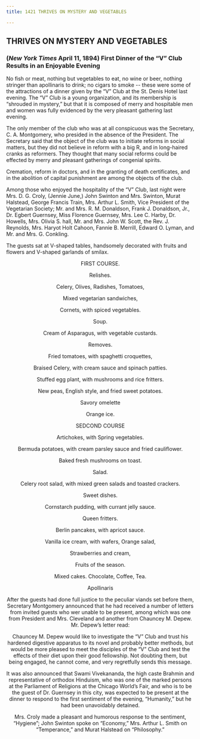 ```yaml
---
title: 1421 THRIVES ON MYSTERY AND VEGETABLES

---
```

  

## THRIVES ON MYSTERY AND VEGETABLES

### (*New York Times* April 11, 1894)  First Dinner of the “V” Club Results in an Enjoyable Evening

No fish or meat, nothing but vegetables to eat, no wine or beer, nothing
stringer than apollinaris to drink; no cigars to smoke -- these were
some of the attractions of a dinner given by the “V” Club at the St.
Denis Hotel last evening. The “V” Club is a young organization, and its
membership is “shrouded in mystery,” but that it is composed of merry
and hospitable men and women was fully evidenced by the very pleasant
gathering last evening.

The only member of the club who was at all conspicuous was the
Secretary, C. A. Montgomery, who presided in the absence of the
President. The Secretary said that the object of the club was to
initiate reforms in social matters, but they did not believe in reform
with a big R, and in long-haired cranks as reformers. They thought that
many social reforms could be effected by merry and pleasant gatherings
of congenial spirits.

Cremation, reform in doctors, and in the granting of death certificates,
and in the abolition of capital punishment are among the objects of the
club.

Among those who enjoyed the hospitality of the “V” Club, last night were
Mrs. D. G. Croly, (Jennie June,) John Swinton and Mrs. Swinton, Murat
Halstead, George Francis Train, Mrs. Arthur L. Smith, Vice President of
the Vegetarian Society; Mr. and Mrs. R. M. Donaldson, Frank J.
Donaldson, Jr., Dr. Egbert Guernsey, Miss Florence Guernsey, Mrs. Lee C.
Harby, Dr. Howells, Mrs. Olivia S. hall, Mr. and Mrs. John W. Scott, the
Rev. J. Reynolds, Mrs. Haryot Holt Cahoon, Fannie B. Merrill, Edward O.
Lyman, and Mr. and Mrs. G. Conkling.

The guests sat at V-shaped tables, handsomely decorated with fruits and
flowers and V-shaped garlands of smilax.

<div style="text-align: center;">

FIRST COURSE.  
  
Relishes.  
  
Celery, Olives, Radishes, Tomatoes,  
  
Mixed vegetarian sandwiches,  
  
Cornets, with spiced vegetables.  
  
Soup.  
  
Cream of Asparagus, with vegetable custards.  
  
Removes.  
  
Fried tomatoes, with spaghetti croquettes,  
  
Braised Celery, with cream sauce and spinach patties.  
  
Stuffed egg plant, with mushrooms and rice fritters.  
  
New peas, English style, and fried sweet potatoes.  
  
Savory omelette  
  
Orange ice.  
  
SEDCOND COURSE  
  
Artichokes, with Spring vegetables.  
  
Bermuda potatoes, with cream parsley sauce and fried cauliflower.  
  
Baked fresh mushrooms on toast.  
  
Salad.  
  
Celery root salad, with mixed green salads and toasted crackers.  
  
Sweet dishes.  
  
Cornstarch pudding, with currant jelly sauce.  
  
Queen fritters.  
  
Berlin pancakes, with apricot sauce.  
  
Vanilla ice cream, with wafers, Orange salad,  
  
Strawberries and cream,  
  
Fruits of the season.  
  
Mixed cakes. Chocolate, Coffee, Tea.  
  
Apollinaris  



  

After the guests had done full justice to the peculiar viands set before
them, Secretary Montgomery announced that he had received a number of
letters from invited guests who wer unable to be present, among which
was one from President and Mrs. Cleveland and another from Chauncey M.
Depew. Mr. Depew’s letter read:

Chauncey M. Depew would like to investigate the “V” Club and trust his
hardened digestive apparatus to its novel and probably better methods,
but would be more pleased to meet the disciples of the “V” Club and test
the effects of their diet upon their good fellowship. Not doubting them,
but being engaged, he cannot come, and very regretfully sends this
message.

It was also announced that Swami Vivekananda, the high caste Brahmin and
representative of orthodox Hinduism, who was one of the marked persons
at the Parliament of Religions at the Chicago World’s Fair, and who is
to be the guest of Dr. Guernsey in this city, was expected to be present
at the dinner to respond to the first sentiment of the evening,
“Humanity,” but he had been unavoidably detained.

Mrs. Croly made a pleasant and humorous response to the sentiment,
“Hygiene”; John Swinton spoke on “Economy,” Mrs. Arthur L. Smith on
“Temperance,” and Murat Halstead on “Philosophy.”